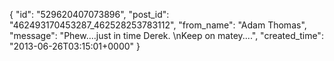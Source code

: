  {
   "id": "529620407073896",
   "post_id": "462493170453287_462528253783112",
   "from_name": "Adam Thomas",
   "message": "Phew....just in time Derek. \nKeep on matey....",
   "created_time": "2013-06-26T03:15:01+0000"
 }
